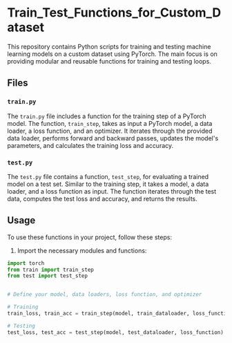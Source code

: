 # Train_Test_Functions_for_Custom_Dataset

This repository contains Python scripts for training and testing machine learning models on a custom dataset using PyTorch. The main focus is on providing modular and reusable functions for training and testing loops.

## Files

### `train.py`

The `train.py` file includes a function for the training step of a PyTorch model. The function, `train_step`, takes as input a PyTorch model, a data loader, a loss function, and an optimizer. It iterates through the provided data loader, performs forward and backward passes, updates the model's parameters, and calculates the training loss and accuracy.

### `test.py`

The `test.py` file contains a function, `test_step`, for evaluating a trained model on a test set. Similar to the training step, it takes a model, a data loader, and a loss function as input. The function iterates through the test data, computes the test loss and accuracy, and returns the results.

## Usage

To use these functions in your project, follow these steps:

1. Import the necessary modules and functions:

```python
import torch
from train import train_step
from test import test_step


# Define your model, data loaders, loss function, and optimizer

# Training
train_loss, train_acc = train_step(model, train_dataloader, loss_function, optimizer)

# Testing
test_loss, test_acc = test_step(model, test_dataloader, loss_function)



